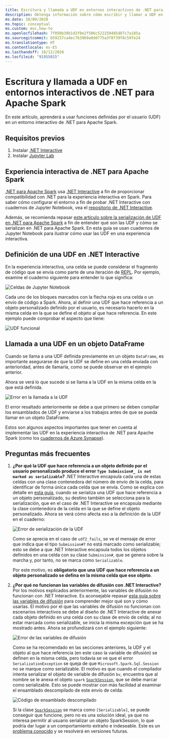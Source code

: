 ```yaml
---
title: Escritura y llamada a UDF en entornos interactivos de .NET para Apache Spark
description: Obtenga información sobre cómo escribir y llamar a UDF en shells interactivos de .NET para Apache Spark.
ms.date: 10/09/2020
ms.topic: conceptual
ms.custom: mvc,how-to
ms.openlocfilehash: 7f050b39b1d2f0e2f506c522259485d87c7a185a
ms.sourcegitcommit: b59237ca4ec763969a0dd775a3f8f39f8c59fe24
ms.translationtype: HT
ms.contentlocale: es-ES
ms.lasthandoff: 10/12/2020
ms.locfileid: "91955015"
---
```

# <a name="write-and-call-udfs-in-net-for-apache-spark-interactive-environments"></a>Escritura y llamada a UDF en entornos interactivos de .NET para Apache Spark

En este artículo, aprenderá a usar funciones definidas por el usuario (UDF) en un entorno interactivo de .NET para Apache Spark.

## <a name="prerequisites"></a>Requisitos previos

1. Instalar [.NET Interactive](https://github.com/dotnet/interactive)
2. Instalar [Jupyter Lab](https://jupyter.org/)

## <a name="net-for-apache-spark-interactive-experience"></a>Experiencia interactiva de .NET para Apache Spark

[.NET para Apache Spark](https://github.com/dotnet/spark) usa [.NET Interactive](https://devblogs.microsoft.com/dotnet/net-interactive-is-here-net-notebooks-preview-2/) a fin de proporcionar compatibilidad con .NET para la experiencia interactiva en Spark. Para saber cómo configurar el entorno a fin de probar .NET Interactive con cuadernos de Jupyter Notebook, vea el [repositorio de .NET Interactive](https://github.com/dotnet/interactive).

Además, se recomienda repasar [este artículo sobre la serialización de UDF en .NET para Apache Spark](udf-guide.md) a fin de entender qué son las UDF y cómo se serializan en .NET para Apache Spark.
En esta guía se usan cuadernos de Jupyter Notebook para ilustrar cómo usar las UDF en una experiencia interactiva.

## <a name="define-a-udf-in-net-interactive"></a>Definición de una UDF en .NET Interactive

En la experiencia interactiva, una celda se puede considerar el fragmento de código que se envía como parte de una iteración de [REPL](https://en.wikipedia.org/wiki/Read%E2%80%93eval%E2%80%93print_loop). Por ejemplo, examine el cuaderno siguiente para entender lo que significa:

![Celdas de Jupyter Notebook](./media/dotnet-interactive/dotnet-interactive-cells.png)

Cada uno de los bloques marcados con la flecha roja es una celda o un envío de código a Spark. Ahora, al definir una UDF que hace referencia a un objeto personalizado definido por el usuario, es necesario hacerlo en la misma celda en la que se define el objeto al que hace referencia. En este ejemplo puede comprobar el aspecto que tiene:

![UDF funcional](./media/dotnet-interactive/working-udf.png)

## <a name="call-a-udf-on-a-dataframe"></a>Llamada a una UDF en un objeto DataFrame

Cuando se llama a una UDF definida previamente en un objeto `DataFrame`, es importante asegurarse de que la UDF se define en una celda enviada con anterioridad, antes de llamarla, como se puede observar en el ejemplo anterior.

Ahora se verá lo que sucede si se llama a la UDF en la misma celda en la que está definida.

![Error en la llamada a la UDF](./media/dotnet-interactive/udf_fails.png)

El error resaltado anteriormente se debe a que primero se deben compilar los ensamblados de UDF y enviarse a los trabajos antes de que se pueda llamar en un objeto DataFrame.

Estos son algunos aspectos importantes que tener en cuenta al implementar las UDF en la experiencia interactiva de .NET para Apache Spark (como los [cuadernos de Azure Synapse](https://docs.microsoft.com/azure/synapse-analytics/spark/apache-spark-development-using-notebooks)).

## <a name="faqs"></a>Preguntas más frecuentes

1. **¿Por qué la UDF que hace referencia a un objeto definido por el usuario personalizado produce el error `Type Submission#_ is not marked as serializable`?**
    .NET Interactive encapsula cada una de estas celdas con una clase contenedora del número de envío de la celda, para identificar de forma única cada celda que se envía. Como se explica con detalle en [esta guía](udf-guide.md), cuando se serializa una UDF que hace referencia a un objeto personalizado, su destino también se selecciona para la serialización, que en el caso de .NET Interactive se encapsula mediante la clase contenedora de la celda en la que se define el objeto personalizado.
    Ahora se verá cómo afecta eso a la definición de la UDF en el cuaderno:

    ![Error de serialización de la UDF](./media/dotnet-interactive/udf-serialization-error.png)

    Como se aprecia en el caso de `udf2_fails`, se ve el mensaje de error que indica que el tipo `Submission#7` no está marcado como serializable; esto se debe a que .NET Interactive encapsula todos los objetos definidos en una celda con su clase `Submission#`, que se genera sobre la marcha y, por tanto, no se marca como `Serializable`.

    Por este motivo, es **obligatorio que una UDF que hace referencia a un objeto personalizado se defina en la misma celda que ese objeto**.

2. **¿Por qué no funcionan las variables de difusión con .NET Interactive?**
    Por los motivos explicados anteriormente, las variables de difusión no funcionan con .NET Interactive. Es aconsejable repasar [esta guía sobre las variables de difusión](broadcast-guide.md) para comprender mejor qué son y cómo usarlas. El motivo por el que las variables de difusión no funcionan con escenarios interactivos se debe al diseño de .NET Interactive de anexar cada objeto definido en una celda con su clase de envío de celda; al no estar marcada como serializable, se inicia la misma excepción que se ha mostrado antes.
    Ahora se profundizará con el ejemplo siguiente:

    ![Error de las variables de difusión](./media/dotnet-interactive/broadcast-fails.png)

    Como se ha recomendado en las secciones anteriores, la UDF y el objeto al que hace referencia (en este caso la variable de difusión) se definen en la misma celda, pero todavía se ve que el error `SerializationException` se queja de que `Microsoft.Spark.Sql.Session` no se marque como serializable. El motivo es que cuando el compilador intenta serializar el objeto de variable de difusión `bv`, encuentra que al nombre se le anexa el objeto `spark` [`SparkSession`](https://github.com/dotnet/spark/blob/master/src/csharp/Microsoft.Spark/Sql/SparkSession.cs#L20), que se debe marcar como serializable. Esto se puede mostrar con más facilidad al examinar el ensamblado descompilado de este envío de celda:

    ![Código de ensamblado descompilado](./media/dotnet-interactive/decompiledAssembly.png)

    Si la clase [`SparkSession`](https://github.com/dotnet/spark/blob/master/src/csharp/Microsoft.Spark/Sql/SparkSession.cs#L20) se marca como `[Serializable]`, se puede conseguir que funcione, pero no es una solución ideal, ya que no interesa permitir al usuario serializar un objeto SparkSession, lo que podría dar lugar a un comportamiento extraño e indeseable. Este es un [problema conocido](https://github.com/dotnet/spark/issues/619) y se resolverá en versiones futuras.
